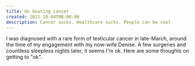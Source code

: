 ```yaml
---
title: On beating cancer
created: 2021-10-04T00:00:00
description: Cancer sucks. Healthcare sucks. People can be cool
--- 
```


I was diagnosed with a rare form of testicular cancer in late-March, around the time of my engagement with my now-wife Denise. A few surgeries and countless sleepless nights later, it seems I'm ok. Here are some thoughts on getting to "ok".